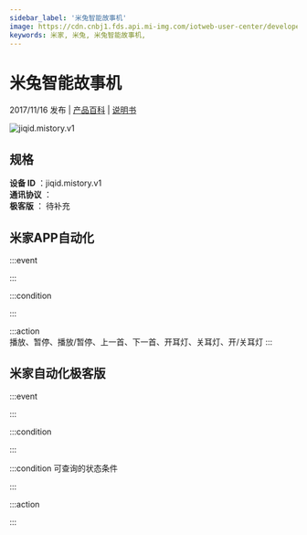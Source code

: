 ```yaml
---
sidebar_label: '米兔智能故事机'
image: https://cdn.cnbj1.fds.api.mi-img.com/iotweb-user-center/developer_1679047511587nU8rCvg8.png?GalaxyAccessKeyId=AKVGLQWBOVIRQ3XLEW&Expires=9223372036854775807&Signature=yzNf3WFEZHDR73IUbfdBmNtR1bE=
keywords: 米家, 米兔, 米兔智能故事机, 
---
```

# 米兔智能故事机

2017/11/16 发布 | [产品百科](https://home.mi.com/webapp/content/baike/product/index.html?model=jiqid.mistory.v1/) | [说明书](https://home.mi.com/views/introduction.html?model=jiqid.mistory.v1&region=cn)

![jiqid.mistory.v1](https://cdn.cnbj1.fds.api.mi-img.com/iotweb-user-center/developer_1679047511587nU8rCvg8.png?GalaxyAccessKeyId=AKVGLQWBOVIRQ3XLEW&Expires=9223372036854775807&Signature=yzNf3WFEZHDR73IUbfdBmNtR1bE=)

## 规格  
> 
**设备 ID** ：jiqid.mistory.v1  
**通讯协议** ：  
**极客版**  ： 待补充 


## 米家APP自动化  

:::event  

:::

:::condition  

:::

:::action   
播放、暂停、播放/暂停、上一首、下一首、开耳灯、关耳灯、开/关耳灯
:::

## 米家自动化极客版  

:::event  

:::

:::condition  

:::

:::condition 可查询的状态条件  

:::

:::action  

:::

        
